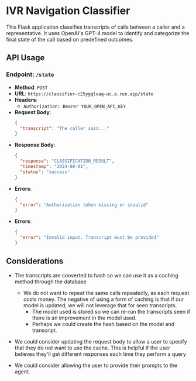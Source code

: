 # IVR Navigation Classifier

This Flask application classifies transcripts of calls between a caller and a representative. It uses OpenAI's GPT-4 model to identify and categorize the final state of the call based on predefined outcomes.

## API Usage

### Endpoint: `/state`

- **Method**: `POST`
- **URL**: `https://classifier-c25ygqlvaq-uc.a.run.app/state`
- **Headers**:
  - `Authorization: Bearer YOUR_OPEN_API_KEY`
- **Request Body**:
  ```json
  {
    "transcript": "The caller said..."
  }
- **Response Body**:
  ```json
  {
    "response": "CLASSIFICATION_RESULT",
    "timestamp": "2024-08-01",
    "status": "success"
  }
- **Errors**:
  ```json
  {
    "error": "Authorization token missing or invalid"
  }
- **Errors**:
  ```json
  {
    "error": "Invalid input. Transcript must be provided"
  }

## Considerations
- The transcripts are converted to hash so we can use it as a caching method through the database
  - We do not want to repeat the same calls repeatedly, as each request costs money.
  The negative of using a form of caching is that if our model is updated, we will not leverage that for seen transcripts.
    - The model used is stored so we can re-run the transcripts seen if there is an improvement in the model used.
    - Perhaps we could create the hash based on the model and transcript.

- We could consider updating the request body to allow a user to specify that they do not want to use the cache. This is helpful if the user believes they'll get different responses each time they perform a query
- We could consider allowing the user to provide their prompts to the agent. 
